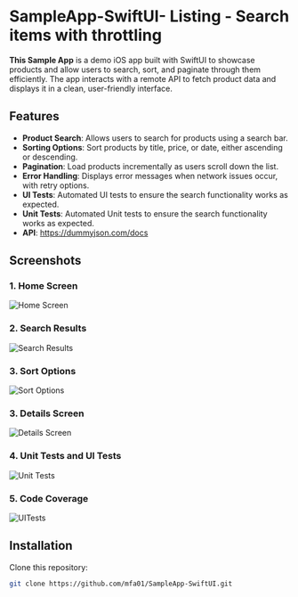 # SampleApp-SwiftUI- Listing - Search items with throttling

**This Sample App** is a demo iOS app built with SwiftUI to showcase products and allow users to search, sort, and paginate through them efficiently. The app interacts with a remote API to fetch product data and displays it in a clean, user-friendly interface.

## Features

- **Product Search**: Allows users to search for products using a search bar.
- **Sorting Options**: Sort products by title, price, or date, either ascending or descending.
- **Pagination**: Load products incrementally as users scroll down the list.
- **Error Handling**: Displays error messages when network issues occur, with retry options.
- **UI Tests**: Automated UI tests to ensure the search functionality works as expected.
- **Unit Tests**: Automated Unit tests to ensure the search functionality works as expected.
- **API**: https://dummyjson.com/docs

## Screenshots

### 1. **Home Screen**
![Home Screen](./assets/home_screen.png)

### 2. **Search Results**
![Search Results](./assets/search_results.png)

### 3. **Sort Options**
![Sort Options](./assets/sort_options.png)

### 3. **Details Screen**
![Details Screen](./assets/details_screen.png)

### 4. **Unit Tests and UI Tests**
![Unit Tests](./assets/unittests.png)

### 5. **Code Coverage**
![UITests](./assets/coverage.png)
## Installation

Clone this repository:
   ```bash
   git clone https://github.com/mfa01/SampleApp-SwiftUI.git
